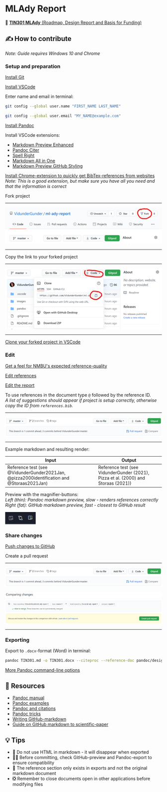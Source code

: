 # MLAdy Report

📄 [**TIN301 MLAdy** (Roadmap, Design Report and Basis for Funding)](TIN301.md)

## ✍ How to contribute

_Note: Guide requires Windows 10 and Chrome_

### Setup and preparation

[Install Git](https://git-scm.com/downloads)

[Install VSCode](https://code.visualstudio.com/)

Enter name and email in terminal:

```sh
git config --global user.name "FIRST_NAME LAST_NAME"
```
```sh
git config --global user.email "MY_NAME@example.com"
```

[Install Pandoc](https://pandoc.org/installing.html)

Install VSCode extensions:

- [Markdown Preview Enhanced](https://marketplace.visualstudio.com/items?itemName=shd101wyy.markdown-preview-enhanced)
- [Pandoc Citer](https://marketplace.visualstudio.com/items?itemName=notZaki.pandocciter)
- [Spell Right](https://marketplace.visualstudio.com/items?itemName=ban.spellright)
- [Markdown All in One](https://marketplace.visualstudio.com/items?itemName=yzhang.markdown-all-in-one)
- [Markdown Preview GitHub Styling](https://marketplace.visualstudio.com/items?itemName=bierner.markdown-preview-github-styles)

[Install Chrome-extension to quickly get BibTex-references from websites](https://chrome.google.com/webstore/detail/bibitnow/bmnfikjlonhkoojjfddnlbinkkapmldg/related)  
_Note: This is a good extension, but make sure you have all you need and that the information is correct_

Fork project

---

![](images/fork.png)

---

Copy the link to your forked project

---

![](images/clone.png)

---

[Clone your forked project in VSCode](https://code.visualstudio.com/docs/editor/github#:~:text=Cloning%20a%20repository%23,you%20have%20no%20folder%20open)

### Edit

[Get a feel for NMBU's expected reference-quality](https://www.nmbu.no/en/about-nmbu/library/write-and-cite/styles/examples-nmbu-style)  

[Edit references](pandoc/references.bib)

[Edit the report](TIN301.md)

To use references in the document type `@` followed by the reference ID.  
_A list of suggestions should appear if project is setup correctly, otherwise copy the ID from `references.bib`._

---

![](images/pull-request.png)  

---

Example markdown and resulting render:

| Input | Output |
|---|---|
| Reference test (see \@VidunderGunder2021Jan, \@pizza2000identification and \@Storaas2021Jan) | Reference test (see VidunderGunder (2021), Pizza et al. (2000) and Storaas (2021)) |


Preview with the magnifier-buttons:  
_Left (thin): Pandoc markdown preview, slow - renders references correctly_  
_Right (fat): GitHub markdown preview, fast - closest to GitHub result_

![](images/preview-buttons.png)  

### Share changes

[Push changes to GitHub](https://zeroesandones.medium.com/how-to-commit-and-push-your-changes-to-your-github-repository-in-vscode-77a7a3d7dd02)

Create a pull request

---

![](images/pull-request.png)

![](images/pull-request-2.png)

---
### Exporting

Export to `.docx`-format (Word) in terminal:

```sh
pandoc TIN301.md -o TIN301.docx --citeproc --reference-doc pandoc/design.docx
```

[More Pandoc command-line options](https://pandoc.org/MANUAL.html#default-files)


## 📖 Resources

- [Pandoc manual](https://pandoc.org/MANUAL.html)
- [Pandoc examples](https://pandoc.org/demos.html)
- [Pandoc and citations](https://rmarkdown.rstudio.com/authoring_bibliographies_and_citations.html)
- [Pandoc tricks](https://github.com/jgm/pandoc/wiki/Pandoc-Tricks#from-markdown-to-markdown)
- [Writing GitHub-markdown](https://github.com/adam-p/markdown-here/wiki/Markdown-Cheatsheet)
- [Guide on GitHub markdown to scientific-paper](https://gist.github.com/maxogden/97190db73ac19fc6c1d9beee1a6e4fc8)

## 💡 Tips

- 🚫 Do not use HTML in markdown - it will disappear when exported
- 🕵️‍♂️ Before committing, check GitHub-preview and Pandoc-export to ensure compatibility
- 🧾 The reference section only exists in exports and not the original markdown document
- ❎ Remember to close documents open in other applications before modifying files
